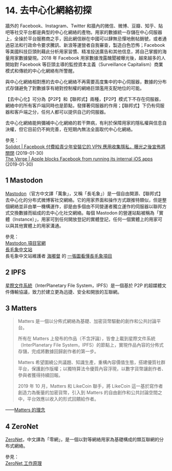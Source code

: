 # 14. 去中心化網絡初探

牆外的 Facebook、Instagram、Twitter 和牆內的微信、微博、豆瓣、知乎、貼吧等社交平台都是典型的中心化網絡的產物。用家的數據統一存儲在中心伺服器上，全操於平台服務商之手，因此網信辦在中國可以肆無忌憚地刪帖銷號，或者通過惡法和行政命令要求騰訊、新浪等運營者自我審查，製造白色恐怖；Facebook 等美國科技巨頭則藉此分析用家習慣、精准投送廣告和其他信息，將自己掌握的海量用家數據變現。2018 年 Facebook 用家數據洩露醜聞被曝光後，越來越多的人開始對 Facebook 等巨頭主導的監控資本主義（Surveillance Capitalism）商業模式和傳統的中心化網絡有所警醒。

與中心化網絡相對應的去中心化網絡不再需要高度集中的中心伺服器，數據的分布式存儲避免了對數據享有絕對控制權的網絡巨頭濫用支配地位的可能。

【去中心化】可分為【P2P】和【聯邦式】兩種，【P2P】模式下不存在伺服器，網絡中的所有客戶端同時也是節點，發揮著伺服器的作用；【聯邦式】下仍有伺服器和客戶端之分，任何人都可以提供自己的伺服器。

去中心化網絡能夠彌補中心化網絡的若干弊病，有利於保障用家的隱私權與信息自決權，但它目前仍不夠完善，在短期內無法全面取代中心化網絡。

參見：  
[Solidot | Facebook 付費給青少年安裝它的 VPN 應用收集隱私，曝光之後宣佈將關閉](https://www.solidot.org/story?sid=59489) (2019-01-30)  
[The Verge | Apple blocks Facebook from running its internal iOS apps](https://www.theverge.com/2019/1/30/18203551/apple-facebook-blocked-internal-ios-apps) (2019-01-30)



## 1 Mastodon

[Mastodon](https://joinmastodon.org/)（官方中文譯「萬象」，又稱「長毛象」）是一個自由開源、【聯邦式】去中心化的分布式微博客社交網絡。它的用家界面和操作方式跟推特類似，但是整個網絡並非由單一機構運作，卻是由多個由不同營運者獨立運作的伺服器以聯邦方式交換數據而組成的去中心化社交網絡。每個 Mastodon 的營運站點被稱為「實體（Instance）」，用家可到任何開放登記的實體登記，任何一個實體上的用家可以與其他實體上的用家溝通。

參見：  
[Mastodon 項目官網](https://joinmastodon.org/)  
[長毛象中文站](https://cmx.im/about)   
長毛象中文站維護者 [海嘟督](https://cmx.im/@haisenberg) 的 [一張圖看懂長毛象項目](https://cmx.im/img/welcome_to_fediverse.jpg)  



## 2 IPFS

[星際文件系統](https://ipfs.io/)（InterPlanetary File System，IPFS）是一個基於 P2P 的超媒體文件傳輸協議，致力於建立更為迅捷、安全和開放的互聯網。



## 3 Matters

> Matters 是一個以分佈式網絡為基礎、加密貨幣驅動的創作和公共討論平台。
>
> 所有在 Matters 上發布的作品（不含評論），皆會上載到星際文件系統（InterPlanetary File System，IPFS）的節點上，實現作品內容的分佈式存儲，完成將數據回歸創作者的第一步。
>
> Matters 希望圍繞公共議題、知識生產，重構內容價值生態，搭建優質社群平台，保護創作版權；以獨特算法令優質內容浮現，以數字貨幣讓創作者、參與者獲得持續回報。
>
> 2019 年 10 月，Matters 和 LikeCoin 聯手，將 LikeCoin 這一基於寫作者創造力為衡量的加密貨幣，引入到 Matters 的自由創作和公共討論空間之中，平台效應以收入的形式回饋給作者。

——[Matters 的理念](https://matters.news/about)



## 4 ZeroNet

[ZeroNet](https://zeronet.io/en)，中文譯為「零網」，是一個以對等網絡用家為基礎構成的類互聯網的分布式網絡。

參見：  
[ZeroNet 工作原理](https://docs.google.com/presentation/d/1_2qK1IuOKJ51pgBvllZ9Yu7Au2l551t3XBgyTSvilew/pub?start=false&loop=false&delayms=3000&slide=id.g9a1cce9ee_8_21)  




